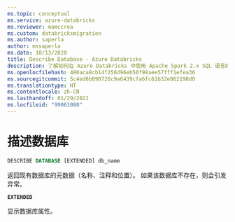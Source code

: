 ```yaml
---
ms.topic: conceptual
ms.service: azure-databricks
ms.reviewer: mamccrea
ms.custom: databricksmigration
ms.author: saperla
author: mssaperla
ms.date: 10/13/2020
title: Describe Database - Azure Databricks
description: 了解如何在 Azure Databricks 中使用 Apache Spark 2.x SQL 语言的 DESCRIBE DATABASE 语法。
ms.openlocfilehash: 486aca8cb14f256d96eb50f98aee57fff1efea36
ms.sourcegitcommit: 5c4ed6b098726c9a6439cfa6fc61b32e062198d0
ms.translationtype: HT
ms.contentlocale: zh-CN
ms.lasthandoff: 01/29/2021
ms.locfileid: "99061080"
---
```

# <a name="describe-database"></a>描述数据库

```sql
DESCRIBE DATABASE [EXTENDED] db_name
```

返回现有数据库的元数据（名称、注释和位置）。 如果该数据库不存在，则会引发异常。

**``EXTENDED``**

显示数据库属性。